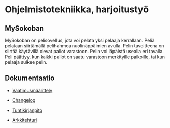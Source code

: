 # Ohjelmistotekniikka, harjoitustyö

## MySokoban
MySokoban on pelisovellus, jota voi pelata yksi pelaaja kerrallaan. Peliä pelataan siirtämällä pelihahmoa nuolinäppäimien avulla. Pelin tavoitteena on siirtää käytävillä olevat pallot varastoon. Pelin voi läpäistä usealla eri tavalla. Peli päättyy, kun kaikki pallot on saatu varastoon merkityille paikoille, tai kun pelaaja sulkee pelin.


## Dokumentaatio

- [Vaatimusmäärittely](https://github.com/SaNi19/ot-harjoitustyo/blob/master/game-app/dokumentaatio/vaatimusmaarittely.md)

- [Changelog](https://github.com/SaNi19/ot-harjoitustyo/blob/master/game-app/dokumentaatio/changelog.md)

- [Tuntikirjanpito](https://github.com/SaNi19/ot-harjoitustyo/blob/master/game-app/dokumentaatio/tuntikirjanpito.md)

- [Arkkitehturi](https://github.com/SaNi19/ot-harjoitustyo/blob/master/game-app/dokumentaatio/arkkitehtuuri.md)

